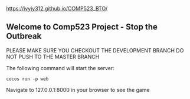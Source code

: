 https://ivyjy312.github.io/COMP523_BTO/

## Welcome to Comp523 Project - Stop the Outbreak 

PLEASE MAKE SURE YOU CHECKOUT THE DEVELOPMENT BRANCH
DO NOT PUSH TO THE MASTER BRANCH



The following command will start the server:



```
cocos run -p web
```

Navigate to 127.0.0.1:8000 in your browser to see the game
